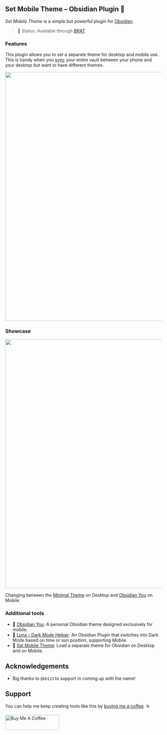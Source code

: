 ## Set Mobile Theme – Obsidian Plugin 📱
*Set Mobile Theme* is a simple but powerful plugin for [Obsidian](https://obsidian.md/).

> 🚧 Status: Available through [BRAT](https://github.com/TfTHacker/obsidian42-brat).

### Features
This plugin allows you to set a separate theme for desktop and mobile use. This is handy when you [sync](https://forum.obsidian.md/t/meta-post-syncing-between-devices/20983) your entire vault between your phone and your desktop but want to have different themes.

<img src="https://github.com/selfire1/obsidian-set-mobile-theme/blob/main/images/overview.png?raw=true" width="800" />

### Showcase
<img src="https://github.com/selfire1/obsidian-set-mobile-theme/blob/main/images/showcase.gif?raw=true" width="800" />

Changing between the [Minimal Theme](https://github.com/kepano/obsidian-minimal) on Desktop and [Obsidian You](https://github.com/selfire1/obsidian-you-theme) on Mobile.

### Additional tools
* 🎨 [Obsidian You](https://github.com/selfire1/obsidian-you-theme): A personal Obsidian theme designed exclusively for mobile.
* 🌝 [Luna – Dark Mode Helper](https://github.com/selfire1/obsidian-luna-dark-mode): An Obsidian Plugin that switches into Dark Mode based on time or sun position, supporting Mobile.
* 📱 [Set Mobile Theme](https://github.com/selfire1/obsidian-set-mobile-theme): Load a separate theme for Obsidian on Desktop and on Mobile.

## Acknowledgements
* Big thanks to `@kb123` to support in coming up with the name!

## Support
You can help me keep creating tools like this by [buying me a coffee](https://www.buymeacoffee.com/joschua).  ☕️

<a href="https://www.buymeacoffee.com/joschua" target="_blank"><img src="https://cdn.buymeacoffee.com/buttons/v2/default-yellow.png" alt="Buy Me A Coffee" height= "48" width="173"></a>